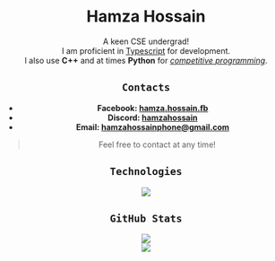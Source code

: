 <div align="center">

# Hamza Hossain

A keen CSE undergrad!\
I am proficient in [Typescript](https://www.typescriptlang.org/) for development.\
I also use __C++__ and at times __Python__ for [*competitive programming*](https://github.com/MdHamzaHossain/competitive-programming).


## `Contacts`
- <b>Facebook: [hamza.hossain.fb](https://www.facebook.com/hamza.hossain.fb/)
- Discord: [hamzahossain](https://discord.com/users/953557729413333002)
- Email: <a href="mailto@hamzahossainphone@gmail.com">hamzahossainphone@gmail.com</a> </b>
> Feel free to contact at any time!

## `Technologies`

<picture>
  <source
    src="https://skillicons.dev/icons?i=arduino%2Ccpp%2Cdocker%2Cexpress%2Cgo%2Cgraphql%2Cjava%2Cjs%2Cts%2Ckotlin%2Cmysql%2Cnodejs%2Cpy%2Csvelte%2Cvue"
    media="(prefers-color-scheme: dark)"
  />
  <source 
    srcset="https://skillicons.dev/icons?i=arduino%2Ccpp%2Cdocker%2Cexpress%2Cgo%2Cgraphql%2Cjava%2Cjs%2Cts%2Ckotlin%2Cmysql%2Cnodejs%2Cpy%2Csvelte%2Cvue&theme=light"
    media="(prefers-color-scheme: light), (prefers-color-scheme: no-preference)"
  />
    <img src="https://skillicons.dev/icons?i=arduino%2Ccpp%2Cdocker%2Cexpress%2Cgo%2Cgraphql%2Cjava%2Cjs%2Cts%2Ckotlin%2Cmysql%2Cnodejs%2Cpy%2Csvelte%2Cvue" />
</picture>

<!---
 <img src="https://skillicons.dev/icons?i=arduino,cpp,docker,express,go,graphql,java,js,ts,kotlin,lua,mysql,nodejs,py,rust,svelte,tailwind,vue&theme=light">
--->
## `GitHub Stats`

<picture>
  <source
    srcset="https://github-readme-streak-stats-salesp07.vercel.app/?user=MdHamzaHossain&theme=dracula&hide_border=false&include_all_commits=true&border_radius=23&fire=006CF0&ring=FFD700"
    media="(prefers-color-scheme: dark)"
  />
  <source 
    srcset="https://github-readme-streak-stats-salesp07.vercel.app/?user=MdHamzaHossain&theme=gruvbox_light&hide_border=false&include_all_commits=true&border_radius=23&fire=006CF0&ring=FFD700"
    media="(prefers-color-scheme: light), (prefers-color-scheme: no-preference)"
  />
  <img src="https://github-readme-streak-stats-salesp07.vercel.app/?user=MdHamzaHossain&theme=vue-dark&hide_border=false&include_all_commits=true&border_radius=23&fire=006CF0&ring=FFD700" />
</picture>
<br>
<picture>
  <source
    srcset="https://github-readme-stats.vercel.app/api/top-langs/?username=MdHamzaHossain&theme=dracula&show_icons=true&hide_border=false&layout=donut-vertical&border_radius=23&langs_count=50&exclude_repo=ATMEmulator"
    media="(prefers-color-scheme: dark)"
  />
  <source
    srcset="https://github-readme-stats.vercel.app/api/top-langs/?username=MdHamzaHossain&theme=gruvbox_light&show_icons=true&hide_border=false&layout=donut-vertical&border_radius=23&langs_count=50&exclude_repo=ATMEmulator"
    media="(prefers-color-scheme: light), (prefers-color-scheme: no-preference)"
  />
  <img src="https://github-readme-stats.vercel.app/api/top-langs/?username=MdHamzaHossain&theme=gruvbox_light&show_icons=true&hide_border=false&layout=donut-vertical&border_radius=23&langs_count=50&exclude_repo=ATMEmulator" />
</picture>
</div>
<!---
MdHamzaHossain/MdHamzaHossain is a ✨ special ✨ repository because its `README.md` (this file) appears on your GitHub profile.
You can click the Preview link to take a look at your changes.
--->
